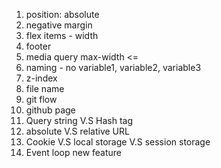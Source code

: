 1. position: absolute
2. negative margin
3. flex items - width
4. footer
5. media query max-width <=
6. naming - no variable1, variable2, variable3
7. z-index
8. file name
9. git flow
10. github page
11. Query string V.S Hash tag
12. absolute V.S relative URL
13. Cookie V.S local storage V.S session storage
14. Event loop
new feature